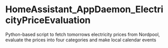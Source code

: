 # HomeAssistant_AppDaemon_ElectricityPriceEvaluation
Python-based script to fetch tomorrows electricity prices from Nordpool, evaluate the prices into four categories and make local calendar events
